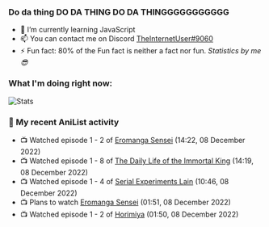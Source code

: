 ### Do da thing DO DA THING DO DA THINGGGGGGGGGGG

<!-- **TheInternetUser0/TheInternetUser0** is a ✨ _special_ ✨ repository because its `README.md` (this file) appears on your GitHub profile. -->


- 🌱 I’m currently learning JavaScript
- 📫 You can contact me on Discord [TheInternetUser#9060](https://discord.com/users/534117072796385300)
- ⚡ Fun fact: 80% of the Fun fact is neither a fact nor fun. _Statistics by me 😎_

### What I'm doing right now:
![Stats](https://discord.c99.nl/widget/theme-3/534117072796385300.png)

### 🌸 My recent AniList activity

<!-- ANILIST_ACTIVITY:start -->

-   📺 Watched episode 1 - 2 of [Eromanga Sensei](https://anilist.co/anime/21685) (14:22, 08 December 2022)
-   📺 Watched episode 1 - 8 of [The Daily Life of the Immortal King](https://anilist.co/anime/114121) (14:19, 08 December 2022)
-   📺 Watched episode 1 - 4 of [Serial Experiments Lain](https://anilist.co/anime/339) (10:46, 08 December 2022)
-   📺 Plans to watch [Eromanga Sensei](https://anilist.co/anime/21685) (01:51, 08 December 2022)
-   📺 Watched episode 1 - 2 of [Horimiya](https://anilist.co/anime/124080) (01:50, 08 December 2022)

<!-- ANILIST_ACTIVITY:end -->
